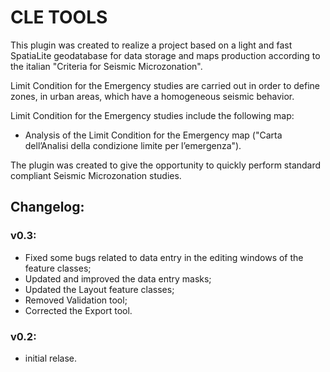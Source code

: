 # CLE TOOLS

This plugin was created to realize a project based on a light and fast SpatiaLite geodatabase for data storage and maps production according to the italian "Criteria for Seismic Microzonation".

Limit Condition for the Emergency studies are carried out in order to define zones, in urban areas, which have a homogeneous seismic behavior.

Limit Condition for the Emergency studies include the following map:

- Analysis of the Limit Condition for the Emergency map ("Carta dell’Analisi della condizione limite per l’emergenza"). 

The plugin was created to give the opportunity to quickly perform standard compliant Seismic Microzonation studies.

## Changelog:
	
### v0.3:

-  Fixed some bugs related to data entry in the editing windows of the feature classes;
-  Updated and improved the data entry masks;
-  Updated the Layout feature classes;
-  Removed Validation tool;
-  Corrected the Export tool.
	
### v0.2:

-  initial relase.
